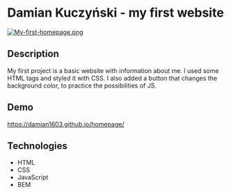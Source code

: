 # Damian Kuczyński - my first website

[![My-first-homepage.png](https://i.postimg.cc/7YYBjFCB/My-first-homepage.png)](https://postimg.cc/Sj37Mtf8)

## Description

My first project is a basic website with information about me. I used some HTML tags and styled it with CSS. I also added a button that changes the background color, to practice the possibilities of JS.

## Demo

 https://damian1603.github.io/homepage/

## Technologies
- HTML
- CSS
- JavaScript
- BEM
